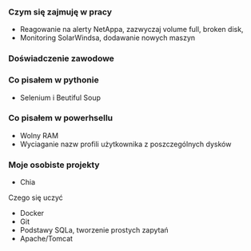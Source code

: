 ### Czym się zajmuję w pracy 
- Reagowanie na alerty NetAppa, zazwyczaj volume full, broken disk,
- Monitoring SolarWindsa, dodawanie nowych maszyn



### Doświadczenie zawodowe 

### Co pisałem w pythonie 
- Selenium i Beutiful Soup 

### Co pisałem w powerhsellu 
- Wolny RAM 
- Wyciaganie nazw profili użytkownika z poszczególnych dysków 

### Moje osobiste projekty 
- Chia 


Czego się uczyć 
- Docker
- Git
- Podstawy SQLa, tworzenie prostych zapytań 
- Apache/Tomcat 
